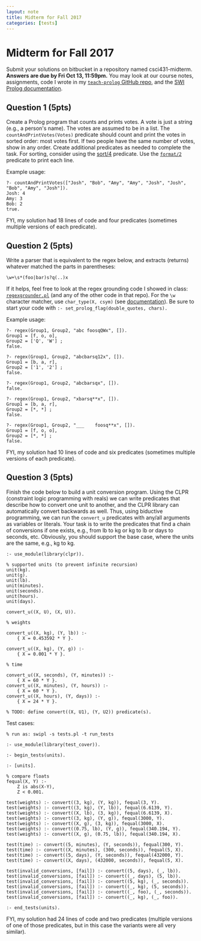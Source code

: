 ```yaml
---
layout: note
title: Midterm for Fall 2017
categories: [tests]
---
```


# Midterm for Fall 2017

Submit your solutions on bitbucket in a repository named csci431-midterm. **Answers are due by Fri Oct 13, 11:59pm.** You may look at our course notes, assignments, code I wrote in my [`teach-prolog` GitHub repo](https://github.com/joshuaeckroth/teach-prolog), and the [SWI Prolog documentation](http://www.swi-prolog.org/).

## Question 1 (5pts)

Create a Prolog program that counts and prints votes. A vote is just a string (e.g., a person's name). The votes are assumed to be in a list. The `countAndPrintVotes(Votes)` predicate should count and print the votes in sorted order: most votes first. If two people have the same number of votes, show in any order. Create additional predicates as needed to complete the task. For sorting, consider using the [sort/4](http://www.swi-prolog.org/pldoc/man?predicate=sort/4) predicate. Use the [`format/2`](http://www.swi-prolog.org/pldoc/doc_for?object=format/2) predicate to print each line.

Example usage:

```
?- countAndPrintVotes(["Josh", "Bob", "Amy", "Amy", "Josh", "Josh", "Bob", "Amy", "Josh"]).
Josh: 4
Amy: 3
Bob: 2
true.
```

FYI, my solution had 18 lines of code and four predicates (sometimes multiple versions of each predicate).

## Question 2 (5pts)

Write a parser that is equivalent to the regex below, and extracts (returns) whatever matched the parts in parentheses:

```
\w+\s*(foo|bar)s?q(..)x
```

If it helps, feel free to look at the regex grounding code I showed in class: [`regexgrounder.pl`](https://github.com/joshuaeckroth/teach-prolog/blob/master/regexgrounder.pl) (and any of the other code in that repo). For the `\w` character matcher, use `char_type(X, csym)` (see [documentation](http://www.swi-prolog.org/pldoc/doc_for?object=char_type/2)). Be sure to start your code with `:- set_prolog_flag(double_quotes, chars).`

Example usage:

```
?- regex(Group1, Group2, "abc foosqQWx", []).
Group1 = [f, o, o],
Group2 = ['Q', 'W'] ;
false.

?- regex(Group1, Group2, "abcbarsq12x", []).
Group1 = [b, a, r],
Group2 = ['1', '2'] ;
false.

?- regex(Group1, Group2, "abcbarsqx", []).
false.

?- regex(Group1, Group2, "xbarsq**x", []).
Group1 = [b, a, r],
Group2 = [*, *] ;
false.

?- regex(Group1, Group2, "___    foosq**x", []).
Group1 = [f, o, o],
Group2 = [*, *] ;
false.
```

FYI, my solution had 10 lines of code and six predicates (sometimes multiple versions of each predicate).

## Question 3 (5pts)

Finish the code below to build a unit conversion program. Using the CLPR (constraint logic programming with reals) we can write predicates that describe how to convert one unit to another, and the CLPR library can automatically convert backwards as well. Thus, using biductive programming, we can run the `convert_u` predicates with any/all arguments as variables or literals. Your task is to write the predicates that find a chain of conversions if one exists, e.g., from lb to kg or kg to lb or days to seconds, etc. Obviously, you should support the base case, where the units are the same, e.g., kg to kg.

```
:- use_module(library(clpr)).

% supported units (to prevent infinite recursion)
unit(kg).
unit(g).
unit(lb).
unit(minutes).
unit(seconds).
unit(hours).
unit(days).

convert_u((X, U), (X, U)).

% weights

convert_u((X, kg), (Y, lb)) :-
    { X = 0.453592 * Y }.

convert_u((X, kg), (Y, g)) :-
    { X = 0.001 * Y }.

% time

convert_u((X, seconds), (Y, minutes)) :-
    { X = 60 * Y }.
convert_u((X, minutes), (Y, hours)) :-
    { X = 60 * Y }.
convert_u((X, hours), (Y, days)) :-
    { X = 24 * Y }.

% TODO: define convert((X, U1), (Y, U2)) predicate(s).
```

Test cases:

```
% run as: swipl -s tests.pl -t run_tests

:- use_module(library(test_cover)).

:- begin_tests(units).

:- [units].

% compare floats
fequal(X, Y) :-
    Z is abs(X-Y),
    Z < 0.001.

test(weights) :- convert((3, kg), (Y, kg)), fequal(3, Y).
test(weights) :- convert((3, kg), (Y, lb)), fequal(6.6139, Y).
test(weights) :- convert((X, lb), (3, kg)), fequal(6.6139, X).
test(weights) :- convert((3, kg), (Y, g)), fequal(3000, Y).
test(weights) :- convert((X, g), (3, kg)), fequal(3000, X).
test(weights) :- convert((0.75, lb), (Y, g)), fequal(340.194, Y).
test(weights) :- convert((X, g), (0.75, lb)), fequal(340.194, X).

test(time) :- convert((5, minutes), (Y, seconds)), fequal(300, Y).
test(time) :- convert((X, minutes), (300, seconds)), fequal(5, X).
test(time) :- convert((5, days), (Y, seconds)), fequal(432000, Y).
test(time) :- convert((X, days), (432000, seconds)), fequal(5, X).

test(invalid_conversions, [fail]) :- convert((5, days), (_, lb)).
test(invalid_conversions, [fail]) :- convert((_, days), (5, lb)).
test(invalid_conversions, [fail]) :- convert((5, kg), (_, seconds)).
test(invalid_conversions, [fail]) :- convert((_, kg), (5, seconds)).
test(invalid_conversions, [fail]) :- convert((_, foo), (_, seconds)).
test(invalid_conversions, [fail]) :- convert((_, kg), (_, foo)).

:- end_tests(units).
```

FYI, my solution had 24 lines of code and two predicates (multiple versions of one of those predicates, but in this case the variants were all very similar).


